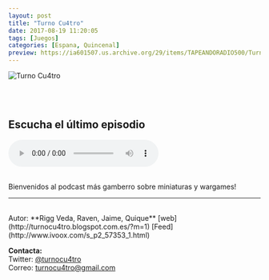 ```yaml
---
layout: post
title: "Turno Cu4tro"
date: 2017-08-19 11:20:05
tags: [Juegos]
categories: [Espana, Quincenal]
preview: https://ia601507.us.archive.org/29/items/TAPEANDORADIO500/Turnocuatro300%20-%20Rigg%20Veda.jpeg
---
```


![Turno Cu4tro](https://ia801507.us.archive.org/29/items/TAPEANDORADIO500/Turnocuatro500%20-%20Rigg%20Veda.jpeg)

<br/>
<br/>

## Escucha el último episodio

<!--reproductor-feed=http://www.ivoox.com/podcast-turno-cu4tro_fg_f157353_filtro_1.xml-->
<!--reproductor-start-->
<audio id="audio" preload="auto" controls="" src="http://www.ivoox.com/fw17-oscar-marcos-resina-planet_mf_21080172_feed_1.mp3"></audio>
<!--reproductor-end-->

<br/>  
Bienvenidos al podcast más gamberro sobre miniaturas y wargames!

_ _ _

<br>
Autor: **Rigg Veda, Raven, Jaime, Quique**  
[web](http://turnocu4tro.blogspot.com.es/?m=1)  
[Feed](http://www.ivoox.com/s_p2_57353_1.html)  


**Contacta:**  
Twitter: [@turnocu4tro](https://twitter.com/turnocu4tro)  
Correo: [turnocu4tro@gmail.com](mailto:turnocu4tro@gmail.com)  

